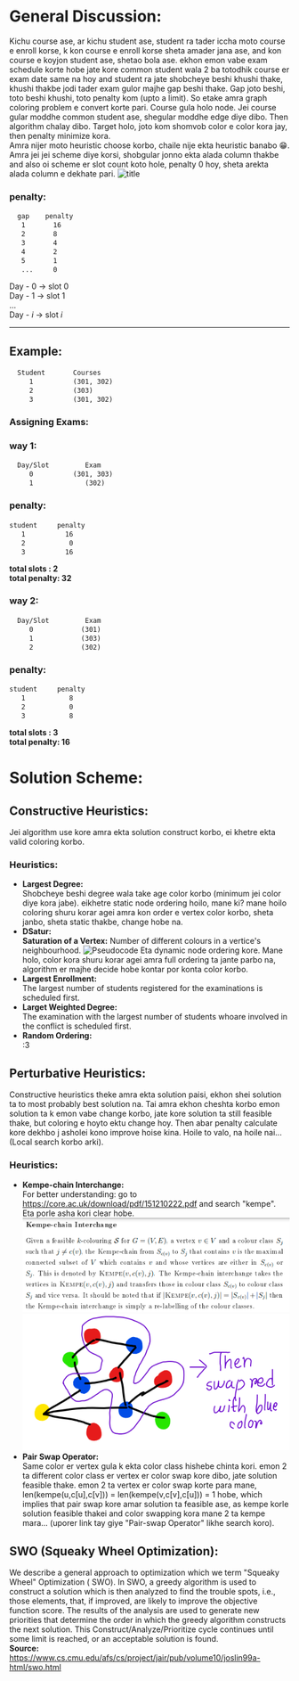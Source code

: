 # General Discussion:
Kichu course ase, ar kichu student ase, student ra tader iccha moto course e
enroll korse, k kon course e enroll korse sheta amader jana ase, and kon course
e koyjon student ase, shetao bola ase. ekhon emon vabe exam schedule korte hobe
jate kore common student wala 2 ba totodhik course er exam date same na hoy and 
student ra jate shobcheye beshi khushi thake, khushi thakbe jodi tader exam gulor
majhe gap beshi thake. Gap joto beshi, toto beshi khushi, toto penalty kom (upto
a limit). So etake amra graph coloring problem e convert korte pari. Course gula 
holo node. Jei course gular moddhe common student ase, shegular moddhe edge diye 
dibo. Then algorithm chalay dibo. Target holo, joto kom shomvob color e color 
kora jay, then penalty minimize kora.  
Amra nijer moto heuristic choose korbo, chaile nije ekta heuristic banabo :grin:.
Amra jei jei scheme diye korsi, shobgular jonno ekta alada column thakbe and also
oi scheme er slot count koto hole, penalty 0 hoy, sheta arekta alada column e dekhate 
pari.
![title](Images/output.PNG)

### penalty: 
      gap    penalty
       1       16
       2       8
       3       4
       4       2
       5       1
       ...     0

Day - 0 -> slot 0  
Day - 1 -> slot 1  
...  
Day - *i* -> slot *i*  
_______________________________________

## Example:
      Student       Courses
         1          (301, 302)
         2          (303)
         3          (301, 302)

### Assigning Exams:

### way 1:
      Day/Slot         Exam
         0          (301, 303)  
         1             (302)  

### penalty: 
    student     penalty
       1          16
       2           0
       3          16 
**total slots  :  2**   
**total penalty: 32**  

### way 2:
      Day/Slot         Exam
         0            (301)
         1            (303)    
         2            (302)  

### penalty: 
    student     penalty
       1           8
       2           0
       3           8  
**total slots  :  3**   
**total penalty: 16**  

# Solution Scheme:

## Constructive Heuristics:

Jei algorithm use kore amra ekta solution construct korbo, ei khetre ekta valid 
coloring korbo.
### Heuristics:
 - **Largest Degree:**  
    Shobcheye beshi degree wala take age color korbo (minimum jei color diye 
    kora jabe). eikhetre static node ordering hoilo, mane ki? mane hoilo coloring 
    shuru korar agei amra kon order e vertex color korbo, sheta janbo, sheta static 
    thakbe, change hobe na.
 - **DSatur:**  
    **Saturation of a Vertex:** Number of different colours in a vertice's neighbourhood.
    ![Pseudocode](Images/dsatur_pseudocode.PNG)
    Eta dynamic node ordering kore. Mane holo, color kora shuru korar agei amra 
    full ordering ta jante parbo na, algorithm er majhe decide hobe kontar por 
    konta color korbo.
 - **Largest Enrollment:**  
    The largest number of students registered for the examinations is scheduled 
    first.
 - **Larget Weighted Degree:**  
    The examination with the largest number of students whoare involved in the 
    conflict is scheduled first.
 - **Random Ordering:**  
    :3

## Perturbative Heuristics:

Constructive heuristics theke amra ekta solution paisi, ekhon shei solution ta to
most probably best solution na. Tai amra ekhon cheshta korbo emon solution ta k
emon vabe change korbo, jate kore solution ta still feasible thake, but coloring
e hoyto ektu change hoy. Then abar penalty calculate kore dekhbo j asholei kono
improve hoise kina. Hoile to valo, na hoile nai... (Local search korbo arki).

### Heuristics:

 - **Kempe-chain Interchange:**  
    For better understanding: go to https://core.ac.uk/download/pdf/151210222.pdf and 
    search "kempe".  
    Eta porle asha kori clear hobe.  
    ![title](Images/kempe_desc.PNG)
    ![title](Images/kempe.PNG)
    <!-- ekta vertex choose korbo, let u be the name, then oi vertex er neighbour der
    moddhe ekta vertex v choose korlam, eta sure je tader color different, as amra
    agei constructive heuristic apply kore solution ber korsi. ebar just u er color
    ar u er neighbour der moddhe jader color v er color er same, swap korbo. 
    color swap kore dibo, then ekta inconsistensy ashte pare v er neighbour ar v 
    er moddhe, tai jekhane inconsistensy ashbe shekhane abar swap korbo...evabe 
    cholte cholte ek shomoy theme jabe. tahole finally jei solution e ashlam,
    shetao arekta valid solution, ekhon kotha hocche amar penalty ki komlo ki na...
    kempe(u, c[u], j) mane holo u er color c[u] ke er neighbour der ekta color
    j dara swapping korte thakle, j chain ta pabo, tar length koto hobe. -->
 - **Pair Swap Operator:**  
    Same color er vertex gula k ekta color class hishebe chinta kori. emon 2 ta 
    different color class er vertex er color swap kore dibo, jate solution feasible thake. emon 2 ta 
    vertex er color swap korte para mane, len(kempe(u,c[u],c[v])) = len(kempe(v,c[v],c[u])) = 1
    hobe, which implies that pair swap kore amar solution ta feasible ase, as 
    kempe korle solution feasible thakei and color swapping kora mane 2 ta kempe 
    mara... (uporer link tay giye "Pair-swap Operator" likhe search koro).

## SWO (Squeaky Wheel Optimization):

We describe a general approach to optimization which we term "Squeaky Wheel" Optimization 
( SWO). In SWO, a greedy algorithm is used to construct a solution which is then 
analyzed to find the trouble spots, i.e., those elements, that, if improved, are 
likely to improve the objective function score. The results of the analysis are 
used to generate new priorities that determine the order in which the greedy 
algorithm constructs the next solution. This Construct/Analyze/Prioritize cycle 
continues until some limit is reached, or an acceptable solution is found.  
**Source:** https://www.cs.cmu.edu/afs/cs/project/jair/pub/volume10/joslin99a-html/swo.html
    

    

